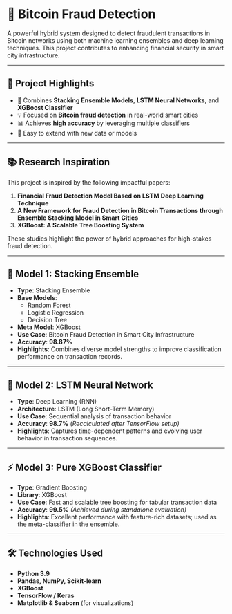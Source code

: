 # 🚀 Bitcoin Fraud Detection 

A powerful hybrid system designed to detect fraudulent transactions in Bitcoin networks using both machine learning ensembles and deep learning techniques. This project contributes to enhancing financial security in smart city infrastructure.

---

## 📌 **Project Highlights**

- 🧠 Combines **Stacking Ensemble Models**, **LSTM Neural Networks**, and **XGBoost Classifier**
- 💡 Focused on **Bitcoin fraud detection** in real-world smart cities  
- 📊 Achieves **high accuracy** by leveraging multiple classifiers  
- 📁 Easy to extend with new data or models  

---

## 📚 **Research Inspiration**

This project is inspired by the following impactful papers:

1. **Financial Fraud Detection Model Based on LSTM Deep Learning Technique**  
2. **A New Framework for Fraud Detection in Bitcoin Transactions through Ensemble Stacking Model in Smart Cities**  
3. **XGBoost: A Scalable Tree Boosting System**

These studies highlight the power of hybrid approaches for high-stakes fraud detection.

---

## 🧠 **Model 1: Stacking Ensemble**

- **Type**: Stacking Ensemble  
- **Base Models**:
  - Random Forest  
  - Logistic Regression  
  - Decision Tree  
- **Meta Model**: XGBoost  
- **Use Case**: Bitcoin Fraud Detection in Smart City Infrastructure  
- **Accuracy**: **98.87%**  
- **Highlights**: Combines diverse model strengths to improve classification performance on transaction records.

---

## 🔁 **Model 2: LSTM Neural Network**

- **Type**: Deep Learning (RNN)  
- **Architecture**: LSTM (Long Short-Term Memory)  
- **Use Case**: Sequential analysis of transaction behavior  
- **Accuracy**: **98.7%** *(Recalculated after TensorFlow setup)*  
- **Highlights**: Captures time-dependent patterns and evolving user behavior in transaction sequences.

---

## ⚡ **Model 3: Pure XGBoost Classifier**

- **Type**: Gradient Boosting  
- **Library**: XGBoost  
- **Use Case**: Fast and scalable tree boosting for tabular transaction data  
- **Accuracy**: **99.5%** *(Achieved during standalone evaluation)*  
- **Highlights**: Excellent performance with feature-rich datasets; used as the meta-classifier in the ensemble.

---

## 🛠️ **Technologies Used**

- **Python 3.9**  
- **Pandas, NumPy, Scikit-learn**  
- **XGBoost**  
- **TensorFlow / Keras**  
- **Matplotlib & Seaborn** (for visualizations)  



